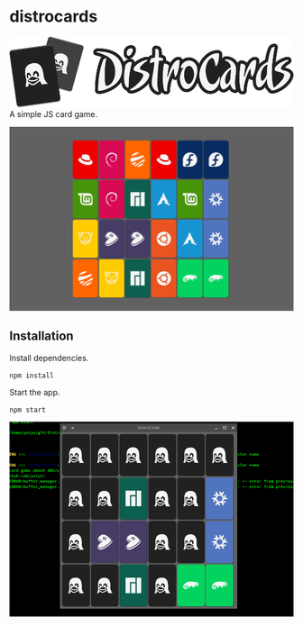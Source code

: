# distrocards
![distrocards-logo](assets/distrocards.png)
A simple JS card game.

![distrocards](screenshot2.png)

## Installation
Install dependencies.
```
npm install
```

Start the app.
```
npm start
```
![distrocards](screenshot1.png)

